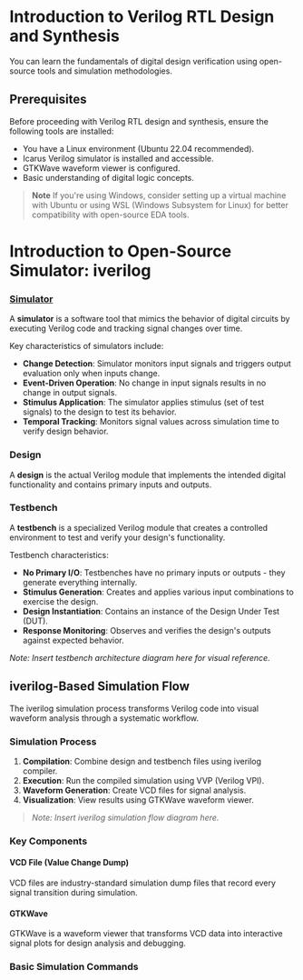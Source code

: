 # Introduction to Verilog RTL Design and Synthesis

You can learn the fundamentals of digital design verification using open-source tools and simulation methodologies.

## Prerequisites

Before proceeding with Verilog RTL design and synthesis, ensure the following tools are installed:

- You have a Linux environment (Ubuntu 22.04 recommended).
- Icarus Verilog simulator is installed and accessible.
- GTKWave waveform viewer is configured.
- Basic understanding of digital logic concepts.

>**Note**
>If you're using Windows, consider setting up a virtual machine with Ubuntu or using WSL (Windows Subsystem for Linux) for better compatibility with open-source EDA tools.

# Introduction to Open-Source Simulator: iverilog

### <u>Simulator</u>

A **simulator** is a software tool that mimics the behavior of digital circuits by executing Verilog code and tracking signal changes over time.

Key characteristics of simulators include:

- **Change Detection**: Simulator monitors input signals and triggers output evaluation only when inputs change.
- **Event-Driven Operation**: No change in input signals results in no change in output signals.
- **Stimulus Application**: The simulator applies stimulus (set of test signals) to the design to test its behavior.
- **Temporal Tracking**: Monitors signal values across simulation time to verify design behavior.

### Design

A **design** is the actual Verilog module that implements the intended digital functionality and contains primary inputs and outputs.

### Testbench

A **testbench** is a specialized Verilog module that creates a controlled environment to test and verify your design's functionality.

Testbench characteristics:

- **No Primary I/O**: Testbenches have no primary inputs or outputs - they generate everything internally.
- **Stimulus Generation**: Creates and applies various input combinations to exercise the design.
- **Design Instantiation**: Contains an instance of the Design Under Test (DUT).
- **Response Monitoring**: Observes and verifies the design's outputs against expected behavior.

*Note: Insert testbench architecture diagram here for visual reference.*

## iverilog-Based Simulation Flow

The iverilog simulation process transforms Verilog code into visual waveform analysis through a systematic workflow.

### Simulation Process

1. **Compilation**: Combine design and testbench files using iverilog compiler.
2. **Execution**: Run the compiled simulation using VVP (Verilog VPI).
3. **Waveform Generation**: Create VCD files for signal analysis.
4. **Visualization**: View results using GTKWave waveform viewer.

>*Note: Insert iverilog simulation flow diagram here.*

### Key Components

#### VCD File (Value Change Dump)
VCD files are industry-standard simulation dump files that record every signal transition during simulation.

#### GTKWave
GTKWave is a waveform viewer that transforms VCD data into interactive signal plots for design analysis and debugging.

### Basic Simulation Commands


